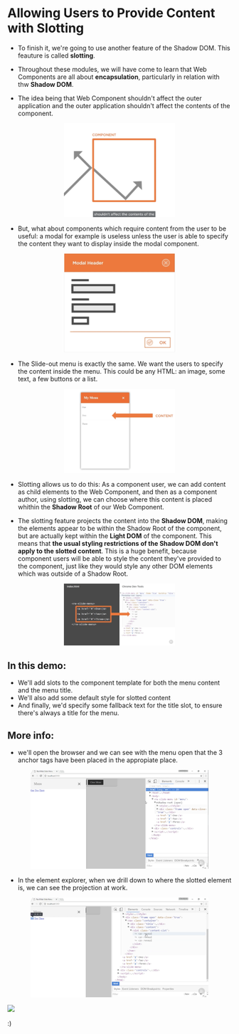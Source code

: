 # **Allowing Users to Provide Content with Slotting**

- To finish it, we're going to use another feature of the Shadow DOM. This feauture is called **slotting**.
- Throughout these modules, we will have come to learn that Web Components are all about **encapsulation**, particularly in relation with thw **Shadow DOM**.

- The idea being that Web Component shouldn't affect the outer application and the outer application shouldn't affect the contents of the component.
<p align = center>
<img src="encapsulation.png" width="250">
</p>

- But, what about components which require content from the user to be useful: a modal for example is useless unless the user is able to specify the content they want to display inside the modal component.

<p align = center>
<img src="modal.png" width="250">
</p>

- The Slide-out menu is exactly the same. We want the users to specify the content inside the menu. This could be any HTML: an image, some text, a few buttons or a list.

<p align = center>
<img src="user-content.png" width="250">
</p>

- Slotting allows us to do this: As a component user, we can add content as child elements to the Web Component, and then as a component author, using slotting, we can choose where this content is placed whithin the **Shadow Root** of our Web Component.

- The slotting feature projects the content into the **Shadow DOM**, making the elements appear to be within the Shadow Root of the component, but are actually kept within the **Light DOM** of the component. This means that **the usual styling restrictions of the Shadow DOM don't apply to the slotted content**. This is a huge benefit, because component users will be able to style the content they've provided to the component, just like they would style any other DOM elements which was outside of a Shadow Root.

<p align = center>
<img src="slotting.png" width="250">
</p>

## **In this demo:**

- We'll add slots to the component template for both the menu content and the menu title.
- We'll also add some default style for slotted content
- And finally, we'd specify some fallback text for the title slot, to ensure there's always a title for the menu.

## **More info:**

- we'll open the browser and we can see with the menu open that the 3 anchor tags have been placed in the appropiate place.
<p align = center>
<img src="browser.png" width="400">
</p>

- In the element explorer, when we drill down to where the slotted element is, we can see the projection at work.

<p align = center>
<img src="slotted-revealed-in-light-dom.png" width="400">
</p>

<img src="https://media.giphy.com/media/mCRJDo24UvJMA/giphy.gif" width="200">

:)
